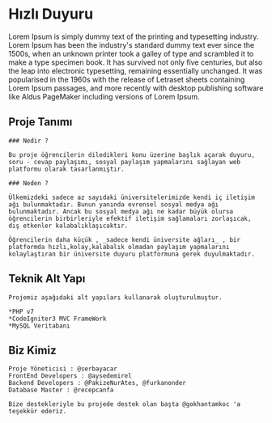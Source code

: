 # Hızlı Duyuru

Lorem Ipsum is simply dummy text of the printing and typesetting industry. Lorem Ipsum has been the industry's standard dummy text ever since the 1500s, when an unknown printer took a galley of type and scrambled it to make a type specimen book. It has survived not only five centuries, but also the leap into electronic typesetting, remaining essentially unchanged. It was popularised in the 1960s with the release of Letraset sheets containing Lorem Ipsum passages, and more recently with desktop publishing software like Aldus PageMaker including versions of Lorem Ipsum.
## Proje Tanımı
	### Nedir ?

	Bu proje öğrencilerin diledikleri konu üzerine başlık açarak duyuru, soru - cevap paylaşımı, sosyal paylaşım yapmalarını sağlayan web platformu olarak tasarlanmıştır.

	### Neden ?

	Ülkemizdeki sadece az sayıdaki üniversitelerimizde kendi iç iletişim ağı bulunmaktadır. Bunun yanında evrensel sosyal medya ağı bulunmaktadır. Ancak bu sosyal medya ağı ne kadar büyük olursa öğrencilerin birbirleriyle efektif iletişim sağlamaları zorlaşıcak, dış etkenler kalabalıklaşıcaktır. 

	Öğrencilerin daha küçük , _sadece kendi üniversite ağları_ , bir platformda hızlı,kolay,kalabalık olmadan paylaşım yapmalarını kolaylaştıran bir üniversite duyuru platformuna gerek duyulmaktadır.

## Teknik Alt Yapı
	Projemiz aşağıdaki alt yapıları kullanarak oluşturulmuştur.

	*PHP v7
	*CodeIgniter3 MVC FrameWork
	*MySQL Veritabanı

## Biz Kimiz
	
	Proje Yöneticisi : @serbayacar
	FrontEnd Developers : @aysedemirel
	Backend Developers : @PakizeNurAtes, @furkanonder
	Database Master : @recepcanfa

	Bize destekleriyle bu projede destek olan başta @gokhantamkoc 'a teşekkür ederiz.








